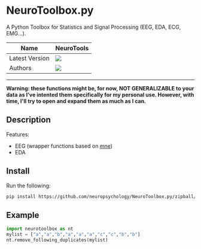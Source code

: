 # NeuroToolbox.py
A Python Toolbox for Statistics and Signal Processing (EEG, EDA, ECG, EMG...).

|Name|NeuroTools|
|----------------|---|
|Latest Version|[![](https://img.shields.io/badge/version-0.0.1-brightred.svg)](https://github.com/neuropsychology/NeuroTools.py)|
|Authors|[![](https://img.shields.io/badge/CV-D._Makowski-purple.svg?colorB=9C27B0)](https://cdn.rawgit.com/neuropsychology/Organization/master/CVs/DominiqueMakowski.pdf)|

---

**Warning: these functions might be, for now, NOT GENERALIZABLE to your data as I've intented them specifically for my personal use. However, with time, I'll try to open and expand them as much as I can.**

## Description

Features:

- EEG (wrapper functions based on [mne](http://martinos.org/mne/stable/index.html))
- EDA

## Install

Run the following:

```bash
pip install https://github.com/neuropsychology/NeuroToolbox.py/zipball/master
```

## Example

```python
import neurotoolbox as nt
mylist = ["a","a","b","a","a","a","c","c","b","b"]
nt.remove_following_duplicates(mylist)
```
